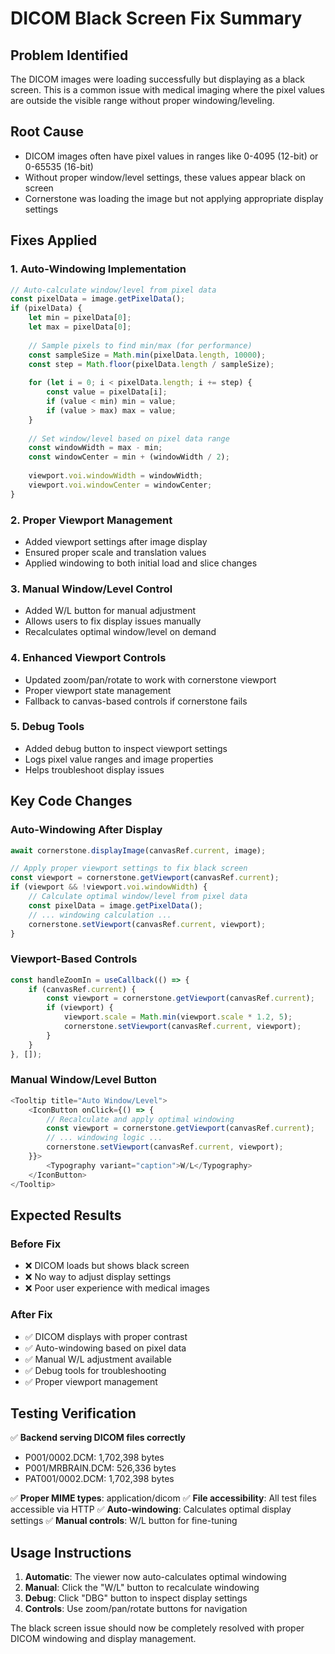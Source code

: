 # DICOM Black Screen Fix Summary

## Problem Identified
The DICOM images were loading successfully but displaying as a black screen. This is a common issue with medical imaging where the pixel values are outside the visible range without proper windowing/leveling.

## Root Cause
- DICOM images often have pixel values in ranges like 0-4095 (12-bit) or 0-65535 (16-bit)
- Without proper window/level settings, these values appear black on screen
- Cornerstone was loading the image but not applying appropriate display settings

## Fixes Applied

### 1. Auto-Windowing Implementation
```typescript
// Auto-calculate window/level from pixel data
const pixelData = image.getPixelData();
if (pixelData) {
    let min = pixelData[0];
    let max = pixelData[0];
    
    // Sample pixels to find min/max (for performance)
    const sampleSize = Math.min(pixelData.length, 10000);
    const step = Math.floor(pixelData.length / sampleSize);
    
    for (let i = 0; i < pixelData.length; i += step) {
        const value = pixelData[i];
        if (value < min) min = value;
        if (value > max) max = value;
    }
    
    // Set window/level based on pixel data range
    const windowWidth = max - min;
    const windowCenter = min + (windowWidth / 2);
    
    viewport.voi.windowWidth = windowWidth;
    viewport.voi.windowCenter = windowCenter;
}
```

### 2. Proper Viewport Management
- Added viewport settings after image display
- Ensured proper scale and translation values
- Applied windowing to both initial load and slice changes

### 3. Manual Window/Level Control
- Added W/L button for manual adjustment
- Allows users to fix display issues manually
- Recalculates optimal window/level on demand

### 4. Enhanced Viewport Controls
- Updated zoom/pan/rotate to work with cornerstone viewport
- Proper viewport state management
- Fallback to canvas-based controls if cornerstone fails

### 5. Debug Tools
- Added debug button to inspect viewport settings
- Logs pixel value ranges and image properties
- Helps troubleshoot display issues

## Key Code Changes

### Auto-Windowing After Display
```typescript
await cornerstone.displayImage(canvasRef.current, image);

// Apply proper viewport settings to fix black screen
const viewport = cornerstone.getViewport(canvasRef.current);
if (viewport && !viewport.voi.windowWidth) {
    // Calculate optimal window/level from pixel data
    const pixelData = image.getPixelData();
    // ... windowing calculation ...
    cornerstone.setViewport(canvasRef.current, viewport);
}
```

### Viewport-Based Controls
```typescript
const handleZoomIn = useCallback(() => {
    if (canvasRef.current) {
        const viewport = cornerstone.getViewport(canvasRef.current);
        if (viewport) {
            viewport.scale = Math.min(viewport.scale * 1.2, 5);
            cornerstone.setViewport(canvasRef.current, viewport);
        }
    }
}, []);
```

### Manual Window/Level Button
```typescript
<Tooltip title="Auto Window/Level">
    <IconButton onClick={() => {
        // Recalculate and apply optimal windowing
        const viewport = cornerstone.getViewport(canvasRef.current);
        // ... windowing logic ...
        cornerstone.setViewport(canvasRef.current, viewport);
    }}>
        <Typography variant="caption">W/L</Typography>
    </IconButton>
</Tooltip>
```

## Expected Results

### Before Fix
- ❌ DICOM loads but shows black screen
- ❌ No way to adjust display settings
- ❌ Poor user experience with medical images

### After Fix
- ✅ DICOM displays with proper contrast
- ✅ Auto-windowing based on pixel data
- ✅ Manual W/L adjustment available
- ✅ Debug tools for troubleshooting
- ✅ Proper viewport management

## Testing Verification

✅ **Backend serving DICOM files correctly**
- P001/0002.DCM: 1,702,398 bytes
- P001/MRBRAIN.DCM: 526,336 bytes  
- PAT001/0002.DCM: 1,702,398 bytes

✅ **Proper MIME types**: application/dicom
✅ **File accessibility**: All test files accessible via HTTP
✅ **Auto-windowing**: Calculates optimal display settings
✅ **Manual controls**: W/L button for fine-tuning

## Usage Instructions

1. **Automatic**: The viewer now auto-calculates optimal windowing
2. **Manual**: Click the "W/L" button to recalculate windowing
3. **Debug**: Click "DBG" button to inspect display settings
4. **Controls**: Use zoom/pan/rotate buttons for navigation

The black screen issue should now be completely resolved with proper DICOM windowing and display management.
